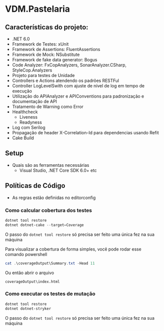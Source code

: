# VDM.Pastelaria

## Características do projeto:

- .NET 6.0
- Framework de Testes: xUnit
- Framework de Assertions: FluentAssertions
- Framework de Mock: NSubstitute
- Framework de fake data generator: Bogus
- Code Analyzer: FxCopAnalyzers, SonarAnalyzer.CSharp, StyleCop.Analyzers
- Projeto para testes de Unidade
- Controllers e Actions atendendo os padrões RESTFul
- Controller LogLevelSwith com ajuste de nível de log em tempo de execução
- Utilização do APIAnalyzer e APIConventions para padronização e documentação de API
- Tratamento de Warning como Error
- Healthcheck
    - Liveness
    - Readyness
- Log com Serilog
- Propagação de header X-Correlation-Id para dependencias usando Refit
- Cake Build

## Setup

* Quais são as ferramentas necessárias
    - Visual Studio, .NET Core SDK 6.0+ etc

## Políticas de Código 

* As regras estão definidas no editorconfig

### Como calcular cobertura dos testes

```powershell
dotnet tool restore
dotnet dotnet-cake --target=Coverage
```

O passo do `dotnet tool restore` só precisa ser feito uma única fez na sua máquina

Para visualizar a cobertura de forma simples, você pode rodar esse comando powershell
```powershell
cat .\coverageOutput\Summary.txt -Head 11
```

Ou então abrir o arquivo
```
coverageOutput\index.html
```

### Como executar os testes de mutação

```powershell
dotnet tool restore
dotnet dotnet-stryker
```

O passo do `dotnet tool restore` só precisa ser feito uma única fez na sua máquina